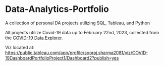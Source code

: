 # Data-Analytics-Portfolio
A collection of personal DA projects utilizing SQL, Tableau, and Python

All projects utilize Covid-19 data up to February 22nd, 2023, collected from the [COVID-19 Data Explorer](https://ourworldindata.org/explorers/coronavirus-data-explorer?tab=map&time=latest&facet=none&Interval=7-day+rolling+average&Relative+to+Population=true&Color+by+test+positivity=false&country=USA~BRA~JPN~DEU&Metric=Confirmed+deaths).

Viz located at: https://public.tableau.com/app/profile/sooraj.sharma2081/viz/COVID-19DashboardPortfolioProject1/Dashboard2?publish=yes
